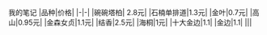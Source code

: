 我的笔记
|品种|价格|
|-|-|
|碗碗塔柏| 2.8元|
|石楠单排道|1.3元|
|金叶|0.7元|
|高山|0.95元|
|金森女贞|1.1元|
|结香|2.5元|
|海桐|1元|
|十大金边|1.1|
|金边|1.1|
|||